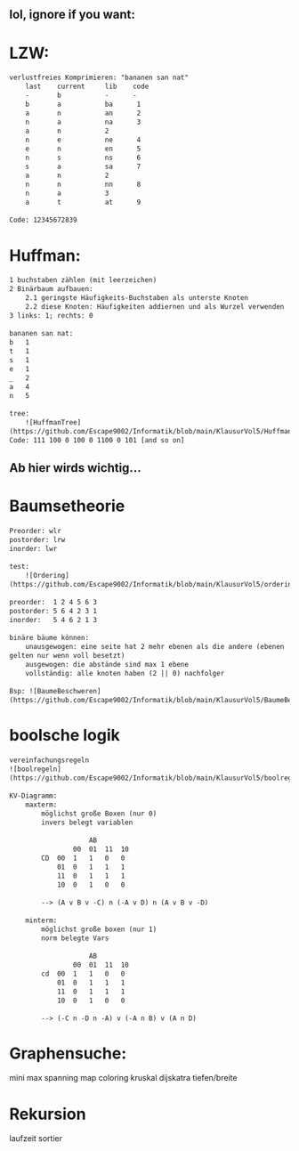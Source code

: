 ## lol, ignore if you want:
# LZW:
    verlustfreies Komprimieren: "bananen san nat"
        last    current     lib    code
        -       b           -      -
        b       a           ba      1
        a       n           an      2
        n       a           na      3
        a       n           2      
        n       e           ne      4
        e       n           en      5
        n       s           ns      6
        s       a           sa      7
        a       n           2
        n       n           nn      8
        n       a           3       
        a       t           at      9

    Code: 12345672839

# Huffman:
    1 buchstaben zählen (mit leerzeichen)
    2 Binärbaum aufbauen:
        2.1 geringste Häufigkeits-Buchstaben als unterste Knoten
        2.2 diese Knoten: Häufigkeiten addiernen und als Wurzel verwenden
    3 links: 1; rechts: 0

    bananen san nat:
    b   1
    t   1
    s   1
    e   1
    _   2
    a   4
    n   5

    tree:
        ![HuffmanTree](https://github.com/Escape9002/Informatik/blob/main/KlausurVol5/Huffman.png)
    Code: 111 100 0 100 0 1100 0 101 [and so on]

## Ab hier wirds wichtig...

# Baumsetheorie
    Preorder: wlr
    postorder: lrw
    inorder: lwr
    
    test:
        ![Ordering](https://github.com/Escape9002/Informatik/blob/main/KlausurVol5/ordering.png)
    
    preorder:  1 2 4 5 6 3
    postorder: 5 6 4 2 3 1
    inorder:   5 4 6 2 1 3

    binäre bäume können:
        unausgewogen: eine seite hat 2 mehr ebenen als die andere (ebenen gelten nur wenn voll besetzt) 
        ausgewogen: die abstände sind max 1 ebene 
        vollständig: alle knoten haben (2 || 0) nachfolger

    Bsp: ![BaumeBeschweren](https://github.com/Escape9002/Informatik/blob/main/KlausurVol5/BaumeBeschweren.png)

# boolsche logik
    vereinfachungsregeln
    ![boolregeln](https://github.com/Escape9002/Informatik/blob/main/KlausurVol5/boolregeln.png)

    KV-Diagramm:
        maxterm: 
            möglichst große Boxen (nur 0)
            invers belegt variablen
            
                        AB
                    00  01  11  10  
            CD  00  1   1   0   0
                01  0   1   1   1
                11  0   1   1   1
                10  0   1   0   0

            --> (A v B v -C) n (-A v D) n (A v B v -D)
        
        minterm:
            möglichst große boxen (nur 1)
            norm belegte Vars

                        AB
                    00  01  11  10
            cd  00  1   1   0   0
                01  0   1   1   1
                11  0   1   1   1
                10  0   1   0   0

            --> (-C n -D n -A) v (-A n B) v (A n D)

    

# Graphensuche:
mini max spanning 
map coloring 
kruskal
dijskatra
tiefen/breite

# Rekursion
laufzeit
sortier